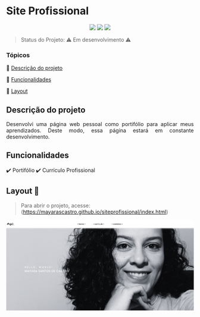<h1>Site Profissional</h1> 

<p align="center">
  <img src="https://img.shields.io/static/v1?label=HTML&message=framework&color=orange&style=for-the-badge&logo=html"/>
  <img src="https://img.shields.io/static/v1?label=CSS&message=framework&color=blue&style=for-the-badge&logo=css"/>
   <img src="http://img.shields.io/static/v1?label=STATUS&message=EM%20DESENVOLVIMENTO&color=yellow&style=for-the-badge"/>
</p>

> Status do Projeto: :warning: Em desenvolvimento :warning:

### Tópicos 

:small_blue_diamond: [Descrição do projeto](#descrição-do-projeto)

:small_blue_diamond: [Funcionalidades](#funcionalidades)

:small_blue_diamond: [Layout](#Layout)

## Descrição do projeto 

<p align="justify">
  Desenvolvi uma página web pessoal como portifólio para aplicar meus aprendizados. Deste modo, essa página estará em constante desenvolvimento.
</p>

## Funcionalidades

:heavy_check_mark: Portifólio 
:heavy_check_mark: Currículo Profissional  

## Layout :dash:

> Para abrir o projeto, acesse: (https://mayarascastro.github.io/siteprofissional/index.html)
 <img src="https://github.com/Mayarascastro/siteprofissional/blob/main/sitepessoal.PNG"/>
